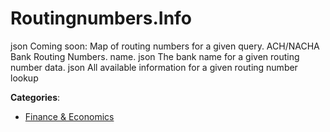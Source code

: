 # Routingnumbers.Info

json Coming soon: Map of routing numbers for a given query. ACH/NACHA Bank Routing Numbers.  name. json The bank name for a given routing number data. json All available information for a given routing number lookup

**Categories**:

- [Finance & Economics](https://github/apis-list/apis-list#finance-and-economics)



